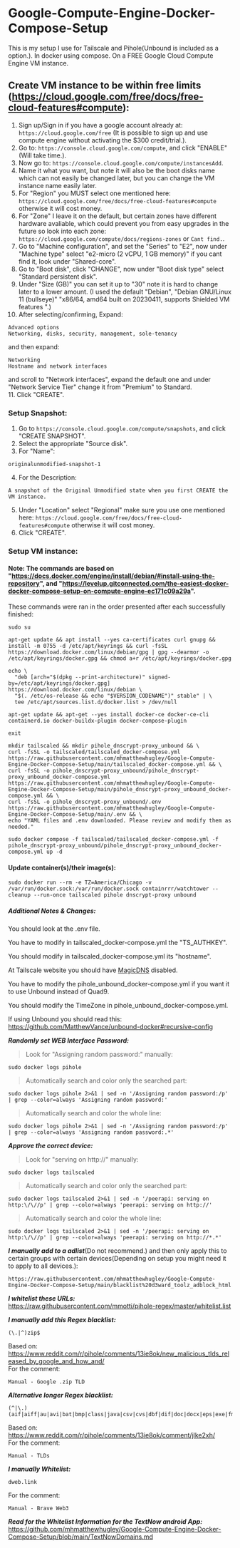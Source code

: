 # Google-Compute-Engine-Docker-Compose-Setup

This is my setup I use for Tailscale and Pihole(Unbound is included as a option.). In docker using compose. On a FREE Google Cloud Compute Engine VM instance.


## Create VM instance to be within free limits (https://cloud.google.com/free/docs/free-cloud-features#compute):
1. Sign up/Sign in if you have a google account already at: ```https://cloud.google.com/free``` (It is possible to sign up and use compute engine without activating the $300 credit/trial.).
2. Go to: ```https://console.cloud.google.com/compute```, and click "ENABLE"(Will take time.).
3. Now go to: ```https://console.cloud.google.com/compute/instancesAdd```.
4. Name it what you want, but note it will also be the boot disks name which can not easily be changed later, but you can change the VM instance name easily later.
5. For "Region" you MUST select one mentioned here: ```https://cloud.google.com/free/docs/free-cloud-features#compute``` otherwise it will cost money.
6. For "Zone" I leave it on the default, but certain zones have different hardware avaliable, which could prevent you from easy upgrades in the future so look into each zone: ```https://cloud.google.com/compute/docs/regions-zones``` or ```Cant find.```.
7. Go to "Machine configuration", and set the "Series" to "E2", now under "Machine type" select "e2-micro (2 vCPU, 1 GB memory)" if you cant find it, look under "Shared-core".
8. Go to "Boot disk", click "CHANGE", now under "Boot disk type" select "Standard persistent disk".
9. Under "Size (GB)" you can set it up to "30" note it is hard to change later to a lower amount.
(I used the default "Debian", "Debian GNU/Linux 11 (bullseye)" "x86/64, amd64 built on 20230411, supports Shielded VM features
".)
10. After selecting/confirming, Expand:
```
Advanced options
Networking, disks, security, management, sole-tenancy
```
and then expand:
```
Networking
Hostname and network interfaces
```
and scroll to "Network interfaces", expand the default one and under "Network Service Tier" change it from "Premium" to Standard.
\
11. Click "CREATE".


### Setup Snapshot:
1. Go to ```https://console.cloud.google.com/compute/snapshots```, and click "CREATE SNAPSHOT".
2. Select the appropriate "Source disk".
3. For "Name":
```
originalunmodified-snapshot-1
```
4. For the Description:
```
A snapshot of the Original Unmodified state when you first CREATE the VM instance.
```
5. Under "Location" select "Regional" make sure you use one mentioned here: ```https://cloud.google.com/free/docs/free-cloud-features#compute``` otherwise it will cost money.
6. Click "CREATE".


### Setup VM instance:
#### Note: The commands are based on "https://docs.docker.com/engine/install/debian/#install-using-the-repository", and "https://levelup.gitconnected.com/the-easiest-docker-docker-compose-setup-on-compute-engine-ec171c09a29a".
These commands were ran in the order presented after each successfully finished:
```
sudo su
```
```
apt-get update && apt install --yes ca-certificates curl gnupg && install -m 0755 -d /etc/apt/keyrings && curl -fsSL https://download.docker.com/linux/debian/gpg | gpg --dearmor -o /etc/apt/keyrings/docker.gpg && chmod a+r /etc/apt/keyrings/docker.gpg
```
```
echo \
  "deb [arch="$(dpkg --print-architecture)" signed-by=/etc/apt/keyrings/docker.gpg] https://download.docker.com/linux/debian \
  "$(. /etc/os-release && echo "$VERSION_CODENAME")" stable" | \
  tee /etc/apt/sources.list.d/docker.list > /dev/null
```
```
apt-get update && apt-get --yes install docker-ce docker-ce-cli containerd.io docker-buildx-plugin docker-compose-plugin
```
```
exit
```
```
mkdir tailscaled && mkdir pihole_dnscrypt-proxy_unbound && \
curl -fsSL -o tailscaled/tailscaled_docker-compose.yml https://raw.githubusercontent.com/mhmatthewhugley/Google-Compute-Engine-Docker-Compose-Setup/main/tailscaled_docker-compose.yml && \
curl -fsSL -o pihole_dnscrypt-proxy_unbound/pihole_dnscrypt-proxy_unbound_docker-compose.yml https://raw.githubusercontent.com/mhmatthewhugley/Google-Compute-Engine-Docker-Compose-Setup/main/pihole_dnscrypt-proxy_unbound_docker-compose.yml && \
curl -fsSL -o pihole_dnscrypt-proxy_unbound/.env https://raw.githubusercontent.com/mhmatthewhugley/Google-Compute-Engine-Docker-Compose-Setup/main/.env && \
echo "YAML files and .env downloaded. Please review and modify them as needed."
```
```
sudo docker compose -f tailscaled/tailscaled_docker-compose.yml -f pihole_dnscrypt-proxy_unbound/pihole_dnscrypt-proxy_unbound_docker-compose.yml up -d
```


#### Update container(s)/their image(s):
```
sudo docker run --rm -e TZ=America/Chicago -v /var/run/docker.sock:/var/run/docker.sock containrrr/watchtower --cleanup --run-once tailscaled pihole dnscrypt-proxy unbound
```


##### Additional Notes & Changes:
You should look at the .env file.

You have to modify in tailscaled_docker-compose.yml the "TS_AUTHKEY".

You should modify in tailscaled_docker-compose.yml its "hostname".

At Tailscale website you should have [MagicDNS](https://tailscale.com/kb/1081/magicdns/) disabled.

You have to modify the pihole_unbound_docker-compose.yml if you want it to use Unbound instead of Quad9.

You should modify the TimeZone in pihole_unbound_docker-compose.yml.

If using Unbound you should read this:
\
https://github.com/MatthewVance/unbound-docker#recursive-config


***Randomly set WEB Interface Password:***
> Look for "Assigning random password:" manually:
```
sudo docker logs pihole
```

> Automatically search and color only the searched part:
```
sudo docker logs pihole 2>&1 | sed -n '/Assigning random password:/p' | grep --color=always 'Assigning random password:'
```

> Automatically search and color the whole line:
```
sudo docker logs pihole 2>&1 | sed -n '/Assigning random password:/p' | grep --color=always 'Assigning random password:.*'
```


***Approve the correct device:***
> Look for "serving on http://" manually:
```
sudo docker logs tailscaled
```

> Automatically search and color only the searched part:
```
sudo docker logs tailscaled 2>&1 | sed -n '/peerapi: serving on http:\/\//p' | grep --color=always 'peerapi: serving on http://'
```

> Automatically search and color the whole line:
```
sudo docker logs tailscaled 2>&1 | sed -n '/peerapi: serving on http:\/\//p' | grep --color=always 'peerapi: serving on http://*.*'
```


***I manually add to a adlist***(Do not recommend.) and then only apply this to certain groups with certain devices(Depending on setup you might need it to apply to all devices.):
```
https://raw.githubusercontent.com/mhmatthewhugley/Google-Compute-Engine-Docker-Compose-Setup/main/blacklist%20d3ward_toolz_adblock_html
```

***I whitelist these URLs:***
\
https://raw.githubusercontent.com/mmotti/pihole-regex/master/whitelist.list

***I manually add this Regex blacklist:***
```
(\.|^)zip$
```
Based on:
\
https://www.reddit.com/r/pihole/comments/13ie8ok/new_malicious_tlds_released_by_google_and_how_and/
\
For the comment:
```
Manual - Google .zip TLD
```

***Alternative longer Regex blacklist:***
```
(^|\.)(aif|aiff|au|avi|bat|bmp|class|java|csv|cvs|dbf|dif|doc|docx|eps|exe|fm3|gif|hqx|htm|html|jpg|jpeg|mac|map|mdb|mid|mov|mtb|midi|qt|mtw|pdf|p65|t65|png|ppt|pptx|psd|psp|qxd|ra|rtf|sit|tar|tif|txt|wav|wk3|wks|wpd|wp5|xlsx|xlsx|zip|7zip|rar)$
```
Based on:
\
https://www.reddit.com/r/pihole/comments/13ie8ok/comment/jlke2xh/
\
For the comment:
```
Manual - TLDs
```

***I manually Whitelist:***
```
dweb.link
```
For the comment:
```
Manual - Brave Web3
```

***Read for the Whitelist Information for the TextNow android App:***
\
https://github.com/mhmatthewhugley/Google-Compute-Engine-Docker-Compose-Setup/blob/main/TextNowDomains.md
